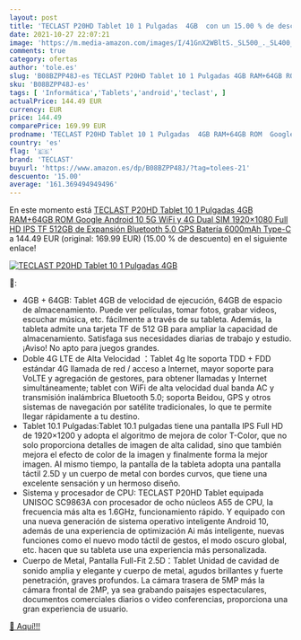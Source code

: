 ```yaml
---
layout: post
title: 'TECLAST P20HD Tablet 10 1 Pulgadas  4GB  con un 15.00 % de descuento'
date: 2021-10-27 22:07:21
image: 'https://m.media-amazon.com/images/I/41GnX2WBltS._SL500_._SL400_.jpg'
comments: true
category: ofertas
author: 'tole.es'
slug: 'B08BZPP48J-es TECLAST P20HD Tablet 10 1 Pulgadas 4GB RAM+64GB ROM Google...'
sku: 'B08BZPP48J-es'
tags: [ 'Informática','Tablets','android','teclast', ]
actualPrice: 144.49 EUR
currency: EUR
price: 144.49
comparePrice: 169.99 EUR
prodname: 'TECLAST P20HD Tablet 10 1 Pulgadas  4GB RAM+64GB ROM  Google Android 10  5G WiFi y 4G Dual SIM 1920×1080 Full HD IPS  TF 512GB de Expansión  Bluetooth 5.0  GPS  Batería 6000mAh  Type-C'
country: 'es'
flag: '🇪🇸'
brand: 'TECLAST'
buyurl: 'https://www.amazon.es/dp/B08BZPP48J/?tag=tolees-21'
descuento: '15.00'
average: '161.369494949496'
---
```


En este momento está [TECLAST P20HD Tablet 10 1 Pulgadas  4GB RAM+64GB ROM  Google Android 10  5G WiFi y 4G Dual SIM 1920×1080 Full HD IPS  TF 512GB de Expansión  Bluetooth 5.0  GPS  Batería 6000mAh  Type-C](https://www.amazon.es/dp/B08BZPP48J/?tag=tolees-21) a 144.49 EUR (original: 169.99 EUR) (15.00 %  de descuento) en el siguiente enlace!

[![TECLAST P20HD Tablet 10 1 Pulgadas  4GB ](https://m.media-amazon.com/images/I/41GnX2WBltS._SL500_._SL400_.jpg)](https://www.amazon.es/dp/B08BZPP48J/?tag=tolees-21)

🔎:

- 4GB + 64GB: Tablet 4GB de velocidad de ejecución, 64GB de espacio de almacenamiento. Puede ver películas, tomar fotos, grabar videos, escuchar música, etc. fácilmente a través de su tableta. Además, la tableta admite una tarjeta TF de 512 GB para ampliar la capacidad de almacenamiento. Satisfaga sus necesidades diarias de trabajo y estudio. ¡Aviso! No apto para juegos grandes.
- Doble 4G LTE de Alta Velocidad ：Tablet 4g lte soporta TDD + FDD estándar 4G llamada de red / acceso a Internet, mayor soporte para VoLTE y agregación de gestores, para obtener llamadas y Internet simultáneamente; tablet con WiFi de alta velocidad dual banda AC y transmisión inalámbrica Bluetooth 5.0; soporta Beidou, GPS y otros sistemas de navegación por satélite tradicionales, lo que te permite llegar rápidamente a tu destino.
- Tablet 10.1 Pulgadas:Tablet 10.1 pulgadas tiene una pantalla IPS Full HD de 1920×1200 y adopta el algoritmo de mejora de color T-Color, que no solo proporciona detalles de imagen de alta calidad, sino que también mejora el efecto de color de la imagen y finalmente forma la mejor imagen. Al mismo tiempo, la pantalla de la tableta adopta una pantalla táctil 2.5D y un cuerpo de metal con bordes curvos, que tiene una excelente sensación y un hermoso diseño.
- Sistema y procesador de CPU: TECLAST P20HD Tablet equipada UNISOC SC9863A con procesador de ocho núcleos A55 de CPU, la frecuencia más alta es 1.6GHz, funcionamiento rápido. Y equipado con una nueva generación de sistema operativo inteligente Android 10, además de una experiencia de optimización Ai más inteligente, nuevas funciones como el nuevo modo táctil de gestos, el modo oscuro global, etc. hacen que su tableta use una experiencia más personalizada.
- Cuerpo de Metal, Pantalla Full-Fit 2.5D：Tablet Unidad de cavidad de sonido amplia y elegante y cuerpo de metal, agudos brillantes y fuerte penetración, graves profundos. La cámara trasera de 5MP más la cámara frontal de 2MP, ya sea grabando paisajes espectaculares, documentos comerciales diarios o video conferencias, proporciona una gran experiencia de usuario.

[🛒 Aquí!!!](https://www.amazon.es/dp/B08BZPP48J/?tag=tolees-21)
